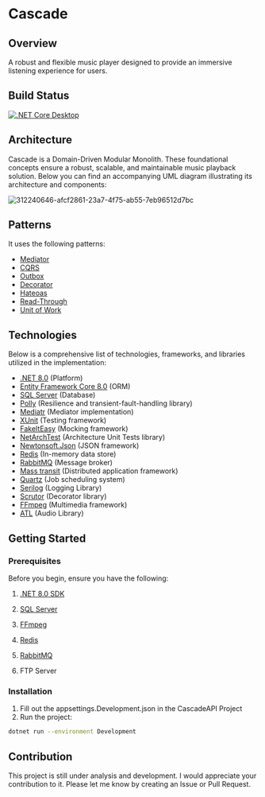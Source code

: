 # Cascade
## Overview
A robust and flexible music player designed to provide an immersive listening experience for users.
## Build Status
[![.NET Core Desktop](https://github.com/Jordan-Dimitrov/Cascade/actions/workflows/dotnet-desktop.yml/badge.svg)](https://github.com/Jordan-Dimitrov/Cascade/actions/workflows/dotnet-desktop.yml)
## Architecture
Cascade is a Domain-Driven Modular Monolith. These foundational concepts ensure a robust, scalable, and maintainable music playback solution. 
Below you can find an accompanying UML diagram illustrating its architecture and components:

![312240646-afcf2861-23a7-4f75-ab55-7eb96512d7bc](https://github.com/Jordan-Dimitrov/Cascade/assets/91904012/5f21d4a4-3f6f-419d-9af9-6e36ed73377d)

## Patterns
It uses the following patterns:
- [Mediator](https://refactoring.guru/design-patterns/mediator)
- [CQRS](https://learn.microsoft.com/en-us/azure/architecture/patterns/cqrs)
- [Outbox](https://microservices.io/patterns/data/transactional-outbox.html)
- [Decorator](https://refactoring.guru/design-patterns/decorator)
- [Hateoas](https://medium.com/spring-framework/hateoas-design-principle-giving-power-to-your-application-backend-cb1eb5ef2976)
- [Read-Through](https://www.enjoyalgorithms.com/blog/read-through-caching-strategy)
- [Unit of Work](https://medium.com/@edin.sahbaz/implementing-the-unit-of-work-pattern-in-clean-architecture-with-net-core-53efb7f9d4d)
## Technologies
Below is a comprehensive list of technologies, frameworks, and libraries utilized in the implementation:
- [.NET 8.0](https://dotnet.microsoft.com/en-us/download/dotnet/8.0) (Platform)
- [Entity Framework Core 8.0](https://dotnet.microsoft.com/en-us/download/dotnet/8.0](https://learn.microsoft.com/en-us/ef/)) (ORM)
- [SQL Server](https://www.microsoft.com/en-us/sql-server/sql-server-downloads) (Database)
- [Polly](https://github.com/App-vNext/Polly) (Resilience and transient-fault-handling library)
- [Mediatr](https://github.com/jbogard/MediatR) (Mediator implementation)
- [XUnit](https://xunit.net/) (Testing framework)
- [FakeItEasy](https://fakeiteasy.github.io/) (Mocking framework)
- [NetArchTest](https://github.com/BenMorris/NetArchTest.git) (Architecture Unit Tests library)
- [Newtonsoft.Json](https://www.newtonsoft.com/json) (JSON framework)
- [Redis](https://redis.io/) (In-memory data store)
- [RabbitMQ](https://www.rabbitmq.com/) (Message broker)
- [Mass transit](https://masstransit.io/) (Distributed application framework)
- [Quartz](https://www.quartz-scheduler.net/) (Job scheduling system)
- [Serilog](https://serilog.net/) (Logging Library)
- [Scrutor](https://github.com/khellang/Scrutor) (Decorator library)
- [FFmpeg](https://ffmpeg.org/) (Multimedia framework)
- [ATL](https://github.com/Zeugma440/atldotnet.git) (Audio Library)

## Getting Started
### Prerequisites
Before you begin, ensure you have the following:

1. [.NET 8.0 SDK](https://dotnet.microsoft.com/download/dotnet/8.0)

2. [SQL Server](https://www.microsoft.com/en-us/sql-server/sql-server-downloads)

3. [FFmpeg](https://www.ffmpeg.org/download.html)

4. [Redis](https://redis.io/)

5. [RabbitMQ](https://www.rabbitmq.com/)

6. FTP Server
### Installation
1. Fill out the appsettings.Development.json in the CascadeAPI Project
2. Run the project:
```bash
dotnet run --environment Development
```
## Contribution
This project is still under analysis and development. I would appreciate your contribution to it. Please let me know by creating an Issue or Pull Request.
